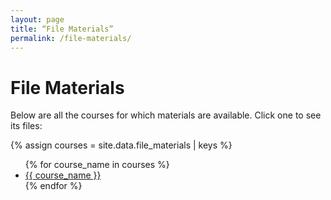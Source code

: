 ```yaml
---
layout: page
title: “File Materials”
permalink: /file-materials/
---
```



# File Materials

Below are all the courses for which materials are available. Click one to see its files:

{% assign courses = site.data.file_materials | keys %}

<ul>
  {% for course_name in courses %}
    <li>
      <a href="/downloads/{{ course_name | slugify }}/">
        {{ course_name }}
      </a>
    </li>
  {% endfor %}
</ul>
